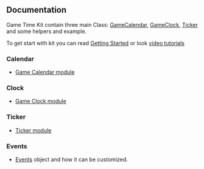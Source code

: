 ## Documentation

Game Time Kit contain three main Class: [GameCalendar](./components/Calendar.md), [GameClock](./components/Calendar.md), [Ticker](./components/Calendar.md) and some helpers and example.

To get start with kit you can read [Getting Started](./getting-started.md) or look [video tutorials](youtube)

### Calendar

* [Game Calendar module](./components/Calendar.md)

### Clock

* [Game Clock module](https://github.com/kriasoft/react-starter-kit/issues/3)

### Ticker

* [Ticker module](./recipes/how-to-implement-routing.md)

### Events

* [Events](./recipes/how-to-implement-routing.md) object and how it can be customized.
